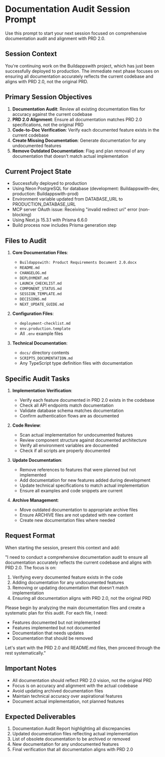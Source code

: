 # Documentation Audit Session Prompt

Use this prompt to start your next session focused on comprehensive documentation audit and alignment with PRD 2.0.

## Session Context

You're continuing work on the Buildappswith project, which has just been successfully deployed to production. The immediate next phase focuses on ensuring all documentation accurately reflects the current codebase and aligns with PRD 2.0, not the original PRD.

## Primary Session Objectives

1. **Documentation Audit**: Review all existing documentation files for accuracy against the current codebase
2. **PRD 2.0 Alignment**: Ensure all documentation matches PRD 2.0 specifications, not the original PRD
3. **Code-to-Doc Verification**: Verify each documented feature exists in the current codebase
4. **Create Missing Documentation**: Generate documentation for any undocumented features
5. **Remove Outdated Documentation**: Flag and plan removal of any documentation that doesn't match actual implementation

## Current Project State

- Successfully deployed to production
- Using Neon PostgreSQL for database (development: Buildappswith-dev, production: Buildappswith-prod)
- Environment variable updated from DATABASE_URL to PRODUCTION_DATABASE_URL
- MCP server OAuth issue: Receiving "invalid redirect uri" error (non-blocking)
- Using Next.js 15.3.1 with Prisma 6.6.0
- Build process now includes Prisma generation step

## Files to Audit

1. **Core Documentation Files**:
   - `Buildappswith: Product Requirements Document 2.0.docx`
   - `README.md`
   - `CHANGELOG.md`
   - `DEPLOYMENT.md`
   - `LAUNCH_CHECKLIST.md`
   - `COMPONENT_STATUS.md`
   - `SESSION_TEMPLATE.md`
   - `DECISIONS.md`
   - `NEXT_UPDATE_GUIDE.md`

2. **Configuration Files**:
   - `deployment-checklist.md`
   - `env.production.template`
   - All `.env` example files

3. **Technical Documentation**:
   - `docs/` directory contents
   - `SCRIPTS_DOCUMENTATION.md`
   - Any TypeScript type definition files with documentation

## Specific Audit Tasks

1. **Implementation Verification**:
   - Verify each feature documented in PRD 2.0 exists in the codebase
   - Check all API endpoints match documentation
   - Validate database schema matches documentation
   - Confirm authentication flows are as documented

2. **Code Review**:
   - Scan actual implementation for undocumented features
   - Review component structure against documented architecture
   - Verify all environment variables are documented
   - Check if all scripts are properly documented

3. **Update Documentation**:
   - Remove references to features that were planned but not implemented
   - Add documentation for new features added during development
   - Update technical specifications to match actual implementation
   - Ensure all examples and code snippets are current

4. **Archive Management**:
   - Move outdated documentation to appropriate archive files
   - Ensure ARCHIVE files are not updated with new content
   - Create new documentation files where needed

## Request Format

When starting the session, present this context and add:

"I need to conduct a comprehensive documentation audit to ensure all documentation accurately reflects the current codebase and aligns with PRD 2.0. The focus is on:

1. Verifying every documented feature exists in the code
2. Adding documentation for any undocumented features
3. Removing or updating documentation that doesn't match implementation
4. Ensuring all documentation aligns with PRD 2.0, not the original PRD

Please begin by analyzing the main documentation files and create a systematic plan for this audit. For each file, I need:
- Features documented but not implemented
- Features implemented but not documented
- Documentation that needs updates
- Documentation that should be removed

Let's start with the PRD 2.0 and README.md files, then proceed through the rest systematically."

## Important Notes

- All documentation should reflect PRD 2.0 vision, not the original PRD
- Focus is on accuracy and alignment with the actual codebase
- Avoid updating archived documentation files
- Maintain technical accuracy over aspirational features
- Document actual implementation, not planned features

## Expected Deliverables

1. Documentation Audit Report highlighting all discrepancies
2. Updated documentation files reflecting actual implementation
3. List of obsolete documentation to be archived or removed
4. New documentation for any undocumented features
5. Final verification that all documentation aligns with PRD 2.0
